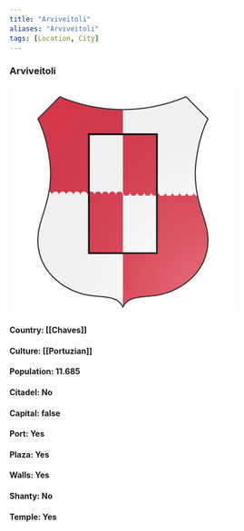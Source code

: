 ```yaml
---
title: "Arviveitoli"
aliases: "Arviveitoli"
tags: [Location, City]
---
```

### Arviveitoli
![](attachment/ae97c0c30b789fedd6599d49cbe33476.svg)

#### Country: [[Chaves]]

#### Culture: [[Portuzian]]

#### Population: 11.685

#### Citadel: No

#### Capital: false

#### Port: Yes

#### Plaza: Yes

#### Walls: Yes

#### Shanty: No

#### Temple: Yes

